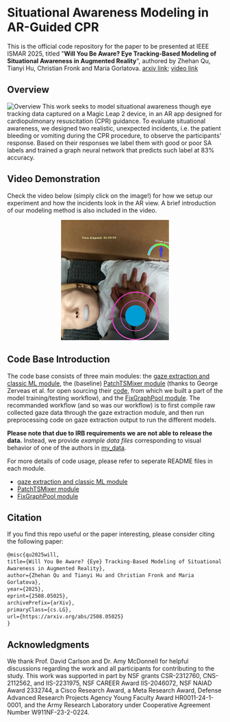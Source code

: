 # Situational Awareness Modeling in AR-Guided CPR
This is the official code repository for the paper to be presented at IEEE ISMAR 2025, titled "**Will You Be Aware? Eye Tracking-Based Modeling of Situational Awareness in Augmented Reality**", authored by Zhehan Qu, Tianyi Hu, Christian Fronk and Maria Gorlatova. [arxiv link](https://arxiv.org/abs/2508.05025); [video link](https://youtube.com/shorts/wGF_hvBP-hg?si=Q87Jvc0iydBMBP71)

## Overview
![Overview](assets/teaser.png)
This work seeks to model situational awareness though eye tracking data captured on a Magic Leap 2 device, in an AR app designed for cardiopulmonary resuscitation (CPR) guidance. To evaluate situational awareness, we designed two realistic, unexpected incidents, i.e. the patient bleeding or vomiting during the CPR procedure, to observe the participants' response. Based on their responses we label them with good or poor SA labels and trained a graph neural network that predicts such label at 83% accuracy.

## Video Demonstration
Check the video below (simply click on the image!) for how we setup our experiment and how the incidents look in the AR view. A brief introduction of our modeling method is also included in the video. 
<p align="center">
    <a href="https://youtube.com/watch?v=wGF_hvBP-hg?si=Q87Jvc0iydBMBP71">
        <img src="assets/example.png" alt="Watch the video" style="width:50%;">
    </a>
</p>

## Code Base Introduction
The code base consists of three main modules: the [gaze extraction and classic ML module](gaze_extraction), the (baseline) [PatchTSMixer module](time_series_modeling) (thanks to George Zerveas et al. for open sourcing their [code](https://github.com/gzerveas/mvts_transformer), from which we built a part of the model training/testing workflow), and the [FixGraphPool module](fix_graph_pool_modeling). The recommanded workflow (and so was our workflow) is to first compile raw collected gaze data through the gaze extraction module, and then run preprocessing code on gaze extraction output to run the different models. 

**Please note that due to IRB requirements we are not able to release the data.** Instead, we provide *example data files* corresponding to visual behavior of one of the authors in [my_data](my_data).

For more details of code usage, please refer to seperate README files in each module. 
- [gaze extraction and classic ML module](gaze_extraction/README.md)
- [PatchTSMixer module](time_series_modeling/README.md)
- [FixGraphPool module](fix_graph_pool_modeling/README.md)


## Citation
If you find this repo useful or the paper interesting, please consider citing the following paper:
```
@misc{qu2025will,
title={Will You Be Aware? {Eye} Tracking-Based Modeling of Situational Awareness in Augmented Reality},
author={Zhehan Qu and Tianyi Hu and Christian Fronk and Maria Gorlatova},
year={2025},
eprint={2508.05025},
archivePrefix={arXiv},
primaryClass={cs.LG},
url={https://arxiv.org/abs/2508.05025}
}
```
## Acknowledgments
We thank Prof. David Carlson and Dr. Amy McDonnell for helpful discussions regarding the work and all participants for contributing to the study. This work was supported in part by NSF grants CSR-2312760, CNS-2112562, and IIS-2231975, NSF CAREER Award IIS-2046072, NSF NAIAD Award 2332744, a Cisco Research Award, a Meta Research Award, Defense Advanced Research Projects Agency Young Faculty Award HR0011-24-1-0001, and the Army Research Laboratory under Cooperative Agreement Number W911NF-23-2-0224.